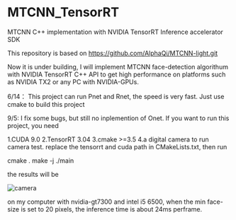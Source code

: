 # MTCNN_TensorRT
MTCNN C++ implementation with NVIDIA TensorRT Inference accelerator SDK

This repository is based on https://github.com/AlphaQi/MTCNN-light.git

Now it is under building, I will implement MTCNN face-detection algorithum with NVIDIA TensorRT C++ API to get high performance on platforms such as NVIDIA TX2 or any PC with NVIDIA-GPUs. 


6/14：
This project can run Pnet and Rnet, the speed is very fast. Just use cmake to build this project

9/5:
I fix some bugs, but still no inplemention of Onet.
If you want to run this project, you need

1.CUDA 9.0
2.TensorRT 3.04
3.cmake >=3.5
4.a digital camera to run camera test.
replace the tensorrt and cuda path in CMakeLists.txt, then run

cmake .
make -j
./main

the results will be

![camera](https://github.com/PKUZHOU/MTCNN_TensorRT/blob/master/pictures/camera.png)

on my computer with nvidia-gt7300 and intel i5 6500, when the min face-size is set to 20 pixels, the inference time is about 24ms perframe.

